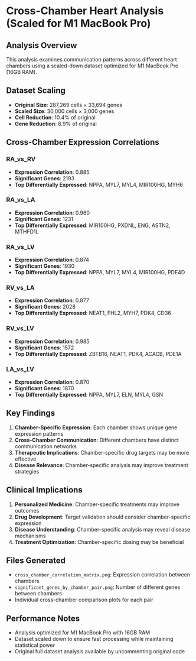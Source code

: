 
# Cross-Chamber Heart Analysis (Scaled for M1 MacBook Pro)

## Analysis Overview
This analysis examines communication patterns across different heart chambers using a scaled-down dataset optimized for M1 MacBook Pro (16GB RAM).

## Dataset Scaling
- **Original Size**: 287,269 cells × 33,694 genes
- **Scaled Size**: 30,000 cells × 3,000 genes
- **Cell Reduction**: 10.4% of original
- **Gene Reduction**: 8.9% of original

## Cross-Chamber Expression Correlations

### RA_vs_RV
- **Expression Correlation**: 0.885
- **Significant Genes**: 2193
- **Top Differentially Expressed**: NPPA, MYL7, MYL4, MIR100HG, MYH6

### RA_vs_LA
- **Expression Correlation**: 0.960
- **Significant Genes**: 1231
- **Top Differentially Expressed**: MIR100HG, PXDNL, ENG, ASTN2, MTHFD1L

### RA_vs_LV
- **Expression Correlation**: 0.874
- **Significant Genes**: 1930
- **Top Differentially Expressed**: NPPA, MYL7, MYL4, MIR100HG, PDE4D

### RV_vs_LA
- **Expression Correlation**: 0.877
- **Significant Genes**: 2028
- **Top Differentially Expressed**: NEAT1, FHL2, MYH7, PDK4, CD36

### RV_vs_LV
- **Expression Correlation**: 0.985
- **Significant Genes**: 1572
- **Top Differentially Expressed**: ZBTB16, NEAT1, PDK4, ACACB, PDE1A

### LA_vs_LV
- **Expression Correlation**: 0.870
- **Significant Genes**: 1870
- **Top Differentially Expressed**: NPPA, MYL7, ELN, MYL4, GSN

## Key Findings

1. **Chamber-Specific Expression**: Each chamber shows unique gene expression patterns
2. **Cross-Chamber Communication**: Different chambers have distinct communication networks
3. **Therapeutic Implications**: Chamber-specific drug targets may be more effective
4. **Disease Relevance**: Chamber-specific analysis may improve treatment strategies

## Clinical Implications

1. **Personalized Medicine**: Chamber-specific treatments may improve outcomes
2. **Drug Development**: Target validation should consider chamber-specific expression
3. **Disease Understanding**: Chamber-specific analysis may reveal disease mechanisms
4. **Treatment Optimization**: Chamber-specific dosing may be beneficial

## Files Generated
- `cross_chamber_correlation_matrix.png`: Expression correlation between chambers
- `significant_genes_by_chamber_pair.png`: Number of different genes between chambers
- Individual cross-chamber comparison plots for each pair

## Performance Notes
- Analysis optimized for M1 MacBook Pro with 16GB RAM
- Dataset scaled down to ensure fast processing while maintaining statistical power
- Original full dataset analysis available by uncommenting original code
